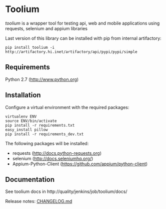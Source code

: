 Toolium
=======

*toolium* is a wrapper tool for testing api, web and mobile applications using requests, selenium and appium libraries

Last version of this library can be installed with pip from internal artifactory:
```
pip install toolium -i http://artifactory.hi.inet/artifactory/api/pypi/pypi/simple
```

Requirements
------------

Python 2.7 (http://www.python.org)

Installation
------------

Configure a virtual environment with the required packages:

```
virtualenv ENV
source ENV/bin/activate
pip install -r requirements.txt
easy_install pillow
pip install -r requirements_dev.txt
```

The following packages will be installed:
  * requests (http://docs.python-requests.org)
  * selenium (http://docs.seleniumhq.org/)
  * Appium-Python-Client (https://github.com/appium/python-client)

Documentation
-------------

See toolium docs in http://quality/jenkins/job/toolium/docs/

Release notes: [CHANGELOG.md](/CHANGELOG.md)
